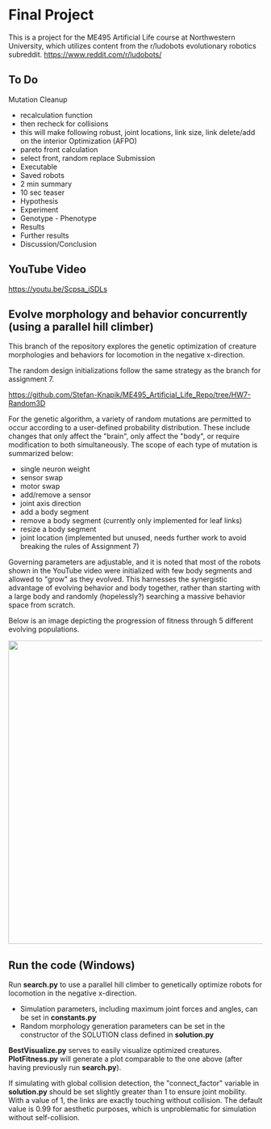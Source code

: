 # Final Project
This is a project for the ME495 Artificial Life course at Northwestern University, which utilizes content from the r/ludobots evolutionary robotics subreddit.
https://www.reddit.com/r/ludobots/

## To Do
Mutation Cleanup
- recalculation function
- then recheck for collisions
- this will make following robust, joint locations, link size, link delete/add on the interior
Optimization (AFPO)
- pareto front calculation
- select front, random replace
Submission
- Executable
- Saved robots
- 2 min summary
- 10 sec teaser
- Hypothesis
- Experiment
- Genotype - Phenotype
- Results
- Further results
- Discussion/Conclusion



## YouTube Video
https://youtu.be/Scpsa_iSDLs

## Evolve morphology and behavior concurrently (using a parallel hill climber)
This branch of the repository explores the genetic optimization of creature morphologies and behaviors for locomotion in the negative x-direction.

The random design initializations follow the same strategy as the branch for assignment 7.

https://github.com/Stefan-Knapik/ME495_Artificial_Life_Repo/tree/HW7-Random3D

For the genetic algorithm, a variety of random mutations are permitted to occur according to a user-defined probability distribution. These include changes that only affect the "brain", only affect the "body", or require modification to both simultaneously. The scope of each type of mutation is summarized below:
- single neuron weight
- sensor swap
- motor swap
- add/remove a sensor
- joint axis direction
- add a body segment
- remove a body segment (currently only implemented for leaf links)
- resize a body segment
- joint location (implemented but unused, needs further work to avoid breaking the rules of Assignment 7)

Governing parameters are adjustable, and it is noted that most of the robots shown in the YouTube video were initialized with few body segments and allowed to "grow" as they evolved. This harnesses the synergistic advantage of evolving behavior and body together, rather than starting with a large body and randomly (hopelessly?) searching a massive behavior space from scratch.

Below is an image depicting the progression of fitness through 5 different evolving populations.

<img src="https://user-images.githubusercontent.com/101603342/222029673-3fe8d92c-287e-42f3-91f3-f10a14b3ce61.png" width="600" />

## Run the code (Windows)
Run __search.py__ to use a parallel hill climber to genetically optimize robots for locomotion in the negative x-direction.

- Simulation parameters, including maximum joint forces and angles, can be set in __constants.py__
- Random morphology generation parameters can be set in the constructor of the SOLUTION class defined in __solution.py__

__BestVisualize.py__ serves to easily visualize optimized creatures.
__PlotFitness.py__ will generate a plot comparable to the one above (after having previously run __search.py__).

If simulating with global collision detection, the "connect_factor" variable in __solution.py__ should be set slightly greater than 1 to ensure joint mobility. With a value of 1, the links are exactly touching without collision. The default value is 0.99 for aesthetic purposes, which is unproblematic for simulation without self-collision.
